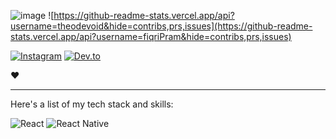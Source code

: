 ![image](https://github.com/fiqriPram/fiqriPram/assets/152622971/edb4346c-7004-4906-8c76-7c124e782500)
![https://github-readme-stats.vercel.app/api?username=theodevoid&hide=contribs,prs,issues](https://github-readme-stats.vercel.app/api?username=fiqriPram&hide=contribs,prs,issues)

[![Instagram](https://cdn2.iconfinder.com/data/icons/social-media-applications/64/social_media_applications_3-instagram-48.png)](https://www.instagram.com/adytm__/)
[![Dev.to](https://cdn4.iconfinder.com/data/icons/logos-and-brands/64/84_Dev_logo_logos-512.png)](https://dev.to/adytm__)

❤️

---

Here's a list of my tech stack and skills:


![React](https://img.shields.io/badge/-React-blue?style=for-the-badge)
![React Native](https://img.shields.io/badge/-react_native-green?style=for-the-badge)

